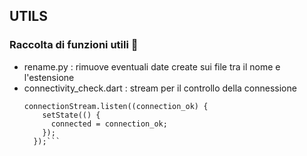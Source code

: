 ## UTILS

### Raccolta di funzioni utili 🔧

* rename.py : rimuove eventuali date create sui file tra il nome e l'estensione
* connectivity_check.dart :  stream per il controllo della connessione
  ```
  connectionStream.listen((connection_ok) {
      setState(() {
        connected = connection_ok;
      });
    });```
